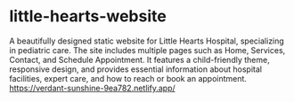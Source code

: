 # little-hearts-website
A beautifully designed static website for Little Hearts Hospital, specializing in pediatric care. The site includes multiple pages such as Home, Services, Contact, and Schedule Appointment. It features a child-friendly theme, responsive design, and provides essential information about hospital facilities, expert care, and how to reach or book an appointment.
https://verdant-sunshine-9ea782.netlify.app/
